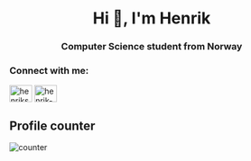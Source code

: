 <h1 align="center">Hi 👋, I'm Henrik</h1>
<h3 align="center">Computer Science student from Norway</h3>

<h3 align="left">Connect with me:</h3>
<p align="left">
<a href="https://twitter.com/henrikskog01" target="blank"><img align="center" src="https://raw.githubusercontent.com/rahuldkjain/github-profile-readme-generator/master/src/images/icons/Social/twitter.svg" alt="henrikskog01" height="30" width="40" /></a>
<a href="https://linkedin.com/in/henrik-skog" target="blank"><img align="center" src="https://raw.githubusercontent.com/rahuldkjain/github-profile-readme-generator/master/src/images/icons/Social/linked-in-alt.svg" alt="henrik-skog" height="30" width="40" /></a>
</p>


## Profile counter


![counter](https://enfuel38hketwwr.m.pipedream.net)

<!--
**henrikskog/henrikskog** is a ✨ _special_ ✨ repository because its `README.md` (this file) appears on your GitHub profile.

Here are some ideas to get you started:

- 🔭 I’m currently working on ...
- 🌱 I’m currently learning ...
- 👯 I’m looking to collaborate on ...
- 🤔 I’m looking for help with ...
- 💬 Ask me about ...
- 📫 How to reach me: ...
- 😄 Pronouns: ...
- ⚡ Fun fact: ...
-->
